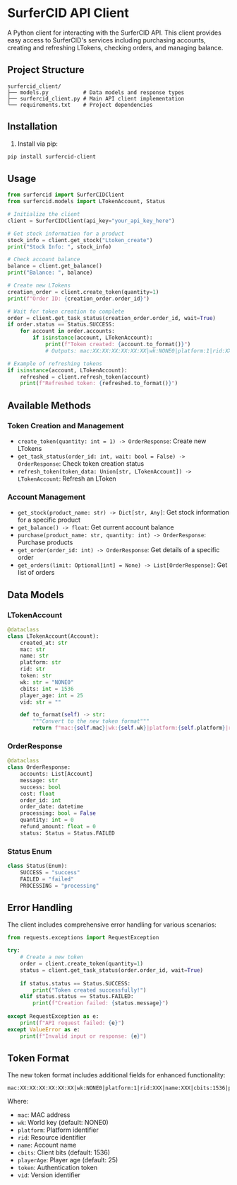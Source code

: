 # SurferCID API Client

A Python client for interacting with the SurferCID API. This client provides easy access to SurferCID's services including purchasing accounts, creating and refreshing LTokens, checking orders, and managing balance.

## Project Structure

```
surfercid_client/
├── models.py           # Data models and response types
├── surfercid_client.py # Main API client implementation
└── requirements.txt    # Project dependencies
```

## Installation

1. Install via pip:
```bash
pip install surfercid-client
```

## Usage

```python
from surfercid import SurferCIDClient
from surfercid.models import LTokenAccount, Status

# Initialize the client
client = SurferCIDClient(api_key="your_api_key_here")

# Get stock information for a product
stock_info = client.get_stock("Ltoken_create")
print("Stock Info: ", stock_info)

# Check account balance
balance = client.get_balance()
print("Balance: ", balance)

# Create new LTokens
creation_order = client.create_token(quantity=1)
print(f"Order ID: {creation_order.order_id}")

# Wait for token creation to complete
order = client.get_task_status(creation_order.order_id, wait=True)
if order.status == Status.SUCCESS:
    for account in order.accounts:
        if isinstance(account, LTokenAccount):
            print(f"Token created: {account.to_format()}")
            # Outputs: mac:XX:XX:XX:XX:XX:XX|wk:NONE0|platform:1|rid:XXX|name:XXX|cbits:1536|playerAge:25|token:XXX|vid:XXX

# Example of refreshing tokens
if isinstance(account, LTokenAccount):
    refreshed = client.refresh_token(account)
    print(f"Refreshed token: {refreshed.to_format()}")
```

## Available Methods

### Token Creation and Management
- `create_token(quantity: int = 1) -> OrderResponse`: Create new LTokens
- `get_task_status(order_id: int, wait: bool = False) -> OrderResponse`: Check token creation status
- `refresh_token(token_data: Union[str, LTokenAccount]) -> LTokenAccount`: Refresh an LToken

### Account Management
- `get_stock(product_name: str) -> Dict[str, Any]`: Get stock information for a specific product
- `get_balance() -> float`: Get current account balance
- `purchase(product_name: str, quantity: int) -> OrderResponse`: Purchase products
- `get_order(order_id: int) -> OrderResponse`: Get details of a specific order
- `get_orders(limit: Optional[int] = None) -> List[OrderResponse]`: Get list of orders

## Data Models

### LTokenAccount
```python
@dataclass
class LTokenAccount(Account):
    created_at: str
    mac: str
    name: str
    platform: str
    rid: str
    token: str
    wk: str = "NONE0"
    cbits: int = 1536
    player_age: int = 25
    vid: str = ""

    def to_format(self) -> str:
        """Convert to the new token format"""
        return f"mac:{self.mac}|wk:{self.wk}|platform:{self.platform}|rid:{self.rid}|name:{self.name}|cbits:{self.cbits}|playerAge:{self.player_age}|token:{self.token}|vid:{self.vid}"
```

### OrderResponse
```python
@dataclass
class OrderResponse:
    accounts: List[Account]
    message: str
    success: bool
    cost: float
    order_id: int
    order_date: datetime
    processing: bool = False
    quantity: int = 0
    refund_amount: float = 0
    status: Status = Status.FAILED
```

### Status Enum
```python
class Status(Enum):
    SUCCESS = "success"
    FAILED = "failed"
    PROCESSING = "processing"
```

## Error Handling

The client includes comprehensive error handling for various scenarios:

```python
from requests.exceptions import RequestException

try:
    # Create a new token
    order = client.create_token(quantity=1)
    status = client.get_task_status(order.order_id, wait=True)
    
    if status.status == Status.SUCCESS:
        print("Token created successfully!")
    elif status.status == Status.FAILED:
        print(f"Creation failed: {status.message}")
    
except RequestException as e:
    print(f"API request failed: {e}")
except ValueError as e:
    print(f"Invalid input or response: {e}")
```

## Token Format

The new token format includes additional fields for enhanced functionality:
```
mac:XX:XX:XX:XX:XX:XX|wk:NONE0|platform:1|rid:XXX|name:XXX|cbits:1536|playerAge:25|token:XXX|vid:XXX
```

Where:
- `mac`: MAC address
- `wk`: World key (default: NONE0)
- `platform`: Platform identifier
- `rid`: Resource identifier
- `name`: Account name
- `cbits`: Client bits (default: 1536)
- `playerAge`: Player age (default: 25)
- `token`: Authentication token
- `vid`: Version identifier